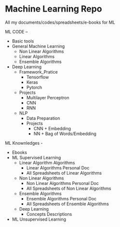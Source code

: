 # Machine Learning Repo
All my documents/codes/spreadsheets/e-books for ML

ML CODE – 
- Basic tools
- General Machine Learning
	- Non Linear Algorithms
	- Linear Algorithms
	- Ensemble Algorithms
- Deep Learning
	- Framework_Pratice
		- Tensorflow
		- Keras
		- Pytorch
	- Projects
		- Multilayer Perceptron
		- CNN
		- RNN
	- NLP
		- Data Preparation
		- Projects
			- CNN + Embedding
			- NN + Bag of Words/Embedding

ML Knownledges -
- Ebooks
- ML Supervised Learning
	- Linear Algorithm Algorithms
		- Linear Algorithms Personal Doc
		- All Spreadsheets of Linear Algorithms
	- Non Linear Algorithms
		- Non Linear Algorithms Personal Doc
		- All Spreadsheets of Non Linear Algorithms
	- Ensemble Algorithms
		- Ensemble Algorithms Personal Doc
		- All Spreadsheets of Ensemble Algorithms				
	- Deep Learning
		- Concepts Descriptions
- ML Unsupervised Learning

